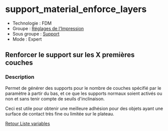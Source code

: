 # support_material_enforce_layers

* Technologie : FDM
* Groupe : [Réglages de l'Impression](../print_settings/print_settings.md)
* Sous groupe : [Support](../print_settings/print_settings.md#support) 
* Mode : Expert

## Renforcer le support sur les X premières couches

### Description

Permet de générer des supports pour le nombre de couches spécifié par le paramètre à partir du bas, et ce que les supports normaux soient activés ou non et sans tenir compte de seuils d'inclinaison.

Ceci est utile pour obtenir une meilleure adhésion pour des objets ayant une surface de contact très fine ou limitée sur le plateau.


[Retour Liste variables](variable_list.md)
